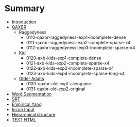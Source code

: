 # Summary

* [Introduction](README.md)
* [QAXBR](qaxbr/README.md)
    * Raggedyness
        * 0110-qaxbr-raggedyness-exp1-incomplete-dense
        * 0111-qaxbr-raggedyness-exp2-complete-sparse-x4
        * 0112-qaxbr-raggedyness-exp3-incomplete-sparse-x4
    * [Kid]()
        * 0120-axb-kids-exp1-complete-dense
        * 0121-axb-kids-exp2-complete-sparse-x4
        * 0122-axb-kids-exp3-incomplete-sparse-x4
        * 0123-axb-kids-exp4-incomplete-sparse-long-x4
    * [Older Adults]()
        * 0130-qaxbr-old-exp1-aliengame
        * 0131-qaxbr-old-exp2-original
* [Word Segmentation](word-seg/README.md)
* [SRT](SRT/README.md)
* [Empirical Yang](empirical-yang/README.md)
* [Incon Input](incon-input/README.md)
* [Hierarchical structure](hierarchical-structure.md)
* [TEXT HTML](chapter1.md)

